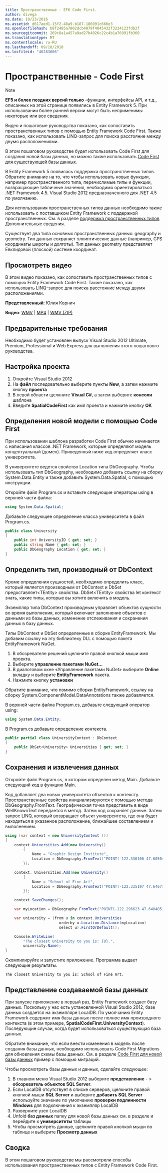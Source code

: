 ```yaml
---
title: Пространственные - EF6 Code First.
author: divega
ms.date: 10/23/2016
ms.assetid: d617aed1-15f2-48a9-b187-186991c666e3
ms.openlocfilehash: b8f2485a7002dcb4079f4045432f3224123fdb2f
ms.sourcegitcommit: 269c8a1a457a9ad27b4026c22c4b1a76991fb360
ms.translationtype: MT
ms.contentlocale: ru-RU
ms.lasthandoff: 09/18/2018
ms.locfileid: "46283606"
---
```

# <a name="spatial---code-first"></a>Пространственные - Code First
> [!NOTE]
> **EF5 и более поздних версий только** -функции, интерфейсы API, и т.д., описанных на этой странице появились в Entity Framework 5. При использовании более ранней версии могут быть неприменимы некоторые или все сведения.

Видео и пошаговые руководства показано, как сопоставить пространственных типов с помощью Entity Framework Code First. Также показано, как использовать LINQ-запрос для поиска расстояние между двумя расположениями.

В этом пошаговом руководстве будет использовать Code First для создания новой базы данных, но можно также использовать [Code First для существующей базы данных](~/ef6/modeling/code-first/workflows/existing-database.md).

В Entity Framework 5 появилась поддержка пространственных типов. Обратите внимание на то, что чтобы использовать новые функции, например пространственного типа, перечислимые типы и функции, возвращающие табличные значения, необходимо ориентироваться .NET Framework 4.5. Visual Studio 2012 предназначенного для .NET 4.5 по умолчанию.

Для использования пространственных типов данных необходимо также использовать с поставщиком Entity Framework с поддержкой пространственных. См. в разделе [поддержка пространственных типов](~/ef6/fundamentals/providers/spatial-support.md) Дополнительные сведения.

Существует два типа основных пространственных данных: geography и geometry. Тип данных сохраняет эллиптические данные (например, GPS координаты широты и долготы). Тип данных geometry представляет Евклидовой (плоской) системе координат.

## <a name="watch-the-video"></a>Просмотреть видео
В этом видео показано, как сопоставить пространственных типов с помощью Entity Framework Code First. Также показано, как использовать LINQ-запрос для поиска расстояние между двумя расположениями.

**Представленный**: Юлия Корнич

**Видео**: [WMV](https://download.microsoft.com/download/9/1/3/913EA17E-6F97-41D8-A4FE-805A0D83D26A/HDI-ITPro-MSDN-winvideo-spatialwithcodefirst.wmv) | [MP4](https://download.microsoft.com/download/9/1/3/913EA17E-6F97-41D8-A4FE-805A0D83D26A/HDI-ITPro-MSDN-mp4video-spatialwithcodefirst.m4v) | [WMV (ZIP)](https://download.microsoft.com/download/9/1/3/913EA17E-6F97-41D8-A4FE-805A0D83D26A/HDI-ITPro-MSDN-winvideo-spatialwithcodefirst.zip)

## <a name="pre-requisites"></a>Предварительные требования

Необходимо будет установлен выпуск Visual Studio 2012 Ultimate, Premium, Professional и Web Express для выполнения этого пошагового руководства.

## <a name="set-up-the-project"></a>Настройка проекта

1.  Откройте Visual Studio 2012
2.  На **файл** последовательно выберите пункты **New**, а затем нажмите кнопку **проекта**
3.  В левой области щелкните **Visual C\#**, а затем выберите **консоли** шаблона
4.  Введите **SpatialCodeFirst** как имя проекта и нажмите кнопку **ОК**

## <a name="define-a-new-model-using-code-first"></a>Определения новой модели с помощью Code First

При использовании шаблона разработки Code First обычно начинается с написания классов .NET Framework, которые определяют модель концептуальный (домен). Приведенный ниже код определяет класс университета.

В университете ведется свойство Location типа DbGeography. Чтобы использовать тип DbGeography, необходимо добавить ссылку на сборку System.Data.Entity и также добавить System.Data.Spatial, с помощью инструкции.

Откройте файл Program.cs и вставьте следующие операторы using в верхней части файла:

``` csharp
using System.Data.Spatial;
```

Добавьте следующее определение класса университета в файл Program.cs.

``` csharp
public class University  
{
    public int UniversityID { get; set; }
    public string Name { get; set; }
    public DbGeography Location { get; set; }
}
```

## <a name="define-the-dbcontext-derived-type"></a>Определить тип, производный от DbContext

Кроме определения сущностей, необходимо определить класс, который является производным от DbContext и DbSet предоставляет&lt;TEntity&gt; свойства. DbSet&lt;TEntity&gt; свойства let контекст знать, какие типы, которые вы хотите включить в модель.

Экземпляр типа DbContext производным управляет объектов сущности во время выполнения, который включает заполнение объектов с данными из базы данных, изменение отслеживания и сохранения данных в базу данных.

Типы DbContext и DbSet определенные в сборке EntityFramework. Мы добавим ссылку на эту библиотеку DLL с помощью пакета EntityFramework NuGet.

1.  В обозревателе решений щелкните правой кнопкой мыши имя проекта.
2.  Выберите **управление пакетами NuGet...**
3.  В диалоговом окне «Управление пакетами NuGet» выберите **Online** вкладку и выберите **EntityFramework** пакета.
4.  Нажмите кнопку **установки**

Обратите внимание, что помимо сборки EntityFramework, ссылку на сборку System.ComponentModel.DataAnnotations также добавляется.

В верхней части файла Program.cs, добавьте следующий оператор using:

``` csharp
using System.Data.Entity;
```

В Program.cs добавьте определение контекста. 

``` csharp
public partial class UniversityContext : DbContext
{
    public DbSet<University> Universities { get; set; }
}
```

## <a name="persist-and-retrieve-data"></a>Сохранения и извлечения данных

Откройте файл Program.cs, в котором определен метод Main. Добавьте следующий код в функцию Main.

Код добавляет два новых университета объектов к контексту. Пространственные свойства инициализируются с помощью метода DbGeography.FromText. Географическая точка представить в виде WellKnownText передается в метод. Затем код сохраняет данные. Затем запрос LINQ, который возвращает объект университета, где она будет находиться в указанное расположение, ближайшее составлением и выполнением.

``` csharp
using (var context = new UniversityContext ())
{
    context.Universities.Add(new University()
        {
            Name = "Graphic Design Institute",
            Location = DbGeography.FromText("POINT(-122.336106 47.605049)"),
        });

    context. Universities.Add(new University()
        {
            Name = "School of Fine Art",
            Location = DbGeography.FromText("POINT(-122.335197 47.646711)"),
        });

    context.SaveChanges();

    var myLocation = DbGeography.FromText("POINT(-122.296623 47.640405)");

    var university = (from u in context.Universities
                        orderby u.Location.Distance(myLocation)
                        select u).FirstOrDefault();

    Console.WriteLine(
        "The closest University to you is: {0}.",
        university.Name);
}
```

Скомпилируйте и запустите приложение. Программа выдает следующие результаты.

```
The closest University to you is: School of Fine Art.
```

## <a name="view-the-generated-database"></a>Представление создаваемой базы данных

При запуске приложение в первый раз, Entity Framework создает базу данных. Поскольку у нас есть установленной Visual Studio 2012, базе данных создается на экземпляре LocalDB. По умолчанию Entity Framework содержит имя базы данных после полное имя производного контекста (в этом примере, **SpatialCodeFirst.UniversityContext**). Последующие случаи, когда будет использоваться существующая база данных.  

Обратите внимание, что если внести изменения в модель после создания базы данных, необходимо использовать Code First Migrations для обновления схемы базы данных. См. в разделе [Code First для новой базы данных](~/ef6/modeling/code-first/workflows/new-database.md) пример с помощью миграций.

Чтобы просмотреть базы данных и данных, сделайте следующее:

1.  В главном меню Visual Studio 2012 выберите **представление**  - &gt; **обозреватель объектов SQL Server**.
2.  Если LocalDB отсутствует в списке серверов, щелкните правой кнопкой мыши **SQL Server** и выберите **добавить SQL Server** используйте значение по умолчанию **проверки подлинности Windows** для подключения к экземпляр LocalDB
3.  Разверните узел LocalDB
4.  Unfold **баз данных** папку для новой базы данных см. в разделе и перейдите к **университеты** таблицы
5.  Чтобы просмотреть данные, щелкните правой кнопкой мыши по таблице и выберите **Просмотр данных**

## <a name="summary"></a>Сводка

В этом пошаговом руководстве мы рассмотрели способы использования пространственных типов с Entity Framework Code First. 
